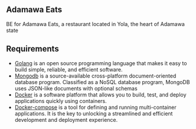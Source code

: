 ## Adamawa Eats

BE for Adamawa Eats, a restaurant located in Yola, the heart of Adamawa state

## Requirements

- [Golang](https://go.dev/) is an open source programming language that makes it easy to build simple, reliable, and efficient software.
- [Mongodb](https://www.mongodb.com/) is a source-available cross-platform document-oriented database program. Classified as a NoSQL database program, MongoDB uses JSON-like documents with optional schemas
- [Docker](https://www.docker.com/) is a software platform that allows you to build, test, and deploy applications quickly using containers.
- [Docker-compose](https://docs.docker.com/compose/) is a tool for defining and running multi-container applications. It is the key to unlocking a streamlined and efficient development and deployment experience.
